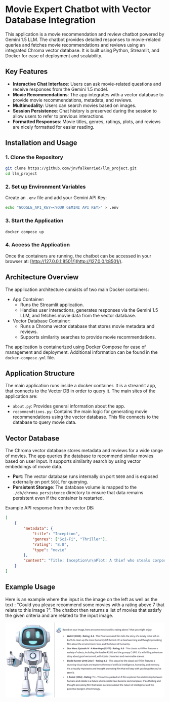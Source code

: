# Movie Expert Chatbot with Vector Database Integration

This application is a movie recommendation and review chatbot powered by Gemini 1.5 LLM. The chatbot provides detailed responses to movie-related queries and fetches movie recommendations and reviews using an integrated Chroma vector database. It is built using Python, Streamlit, and Docker for ease of deployment and scalability.

## Key Features

- **Interactive Chat Interface**: Users can ask movie-related questions and receive responses from the Gemini 1.5 model.
- **Movie Recommendations**: The app integrates with a vector database to provide movie recommendations, metadata, and reviews.
- **Multimodality**: Users can search movies based on images.
- **Session Persistence**: Chat history is preserved during the session to allow users to refer to previous interactions.
- **Formatted Responses**: Movie titles, genres, ratings, plots, and reviews are nicely formatted for easier reading.

## Installation and Usage

### 1. Clone the Repository

```bash
git clone https://github.com/jnvfalkenried/llm_project.git
cd llm_project
```
### 2. Set up Environment Variables

Create an `.env` file and add your Gemini API Key:

```bash
echo "GOOGLE_API_KEY=<YOUR GEMINI API KEY>" > .env
```

### 3. Start the Application

```bash
docker compose up
```

### 4. Access the Application

Once the containers are running, the chatbot can be accessed in your browser at: [http://127.0.0.1:8501/](http://127.0.0.1:8501/).

## Architecture Overview

The application architecture consists of two main Docker containers:

- App Container:
    - Runs the Streamlit application.
    - Handles user interactions, generates responses via the Gemini 1.5 LLM, and fetches movie data from the vector database.
- Vector Database Container:
    - Runs a Chroma vector database that stores movie metadata and reviews.
    - Supports similarity searches to provide movie recommendations.

The application is containerized using Docker Compose for ease of management and deployment. Additional information can be found in the `docker-compose.yml` file.

## Application Structure

The main application runs inside a docker container. It is a streamlit app, that connects to the Vector DB in order to query it. The main sites of the application are:
- `about.py`: Provides general information about the app.
- `recommendtions.py`: Contains the main logic for generating movie recommendations using the vector database. This file connects to the database to query movie data. 

## Vector Database
The Chroma vector database stores metadata and reviews for a wide range of movies. The app queries the database to recommend similar movies based on user input. It supports similarity search by using vector embeddings of movie data.

- **Port**: The vector database runs internally on port `5000` and is exposed externally on port `5001` for querying.
- **Persistent Storage**: The database volume is mapped to the `./db/chroma_persistence` directory to ensure that data remains persistent even if the container is restarted.

Example API response from the vector DB:

```json
[
    {
        "metadata": {
            "title": "Inception",
            "genres": ["Sci-Fi", "Thriller"],
            "rating": "8.8",
            "type": "movie"
        },
        "content": "Title: Inception\n\nPlot: A thief who steals corporate secrets..."
    }
]
```

## Example Usage

Here is an example where the input is the image on the left as well as the text : "Could you please recommend some movies with a rating above 7 that relate to this image ?". The chatbot then returns a list of movies that satisfy the given criteria and are related to the input image.

![Screenshot of the Chatbot using an Image and a Comment as Input](archive/Example%20input.png)
